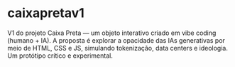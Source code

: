 # caixapretav1
V1 do projeto Caixa Preta — um objeto interativo criado em vibe coding (humano + IA). A proposta é explorar a opacidade das IAs generativas por meio de HTML, CSS e JS, simulando tokenização, data centers e ideologia. Um protótipo crítico e experimental.
